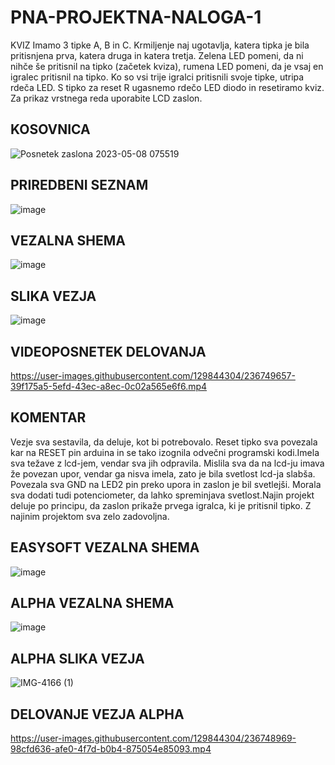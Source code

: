 # PNA-PROJEKTNA-NALOGA-1
KVIZ
Imamo 3 tipke A, B in C. Krmiljenje naj ugotavlja, katera tipka je bila pritisnjena prva, katera druga in katera tretja. Zelena LED pomeni, da ni nihče še pritisnil na tipko (začetek kviza), rumena LED pomeni, da je vsaj en igralec pritisnil na tipko. Ko so vsi trije igralci pritisnili svoje tipke, utripa rdeča LED. S tipko za reset R ugasnemo rdečo LED diodo in resetiramo kviz. Za prikaz vrstnega reda uporabite LCD zaslon.

## KOSOVNICA
![Posnetek zaslona 2023-05-08 075519](https://user-images.githubusercontent.com/129844304/236745224-e7c835b7-1af6-465e-b7ee-ab7938d51bce.png)

## PRIREDBENI SEZNAM
![image](https://user-images.githubusercontent.com/129844304/236380866-0b5ba76e-8f49-4561-8e16-bdc9782f5142.png)

## VEZALNA SHEMA
![image](https://user-images.githubusercontent.com/129844304/236381178-ac29b2fb-e620-4553-b858-5b99290f9d34.png)

## SLIKA VEZJA
![image](https://user-images.githubusercontent.com/129844304/236381422-ba41b0b4-bf4f-41b9-ab08-0e581bf26f69.png)

## VIDEOPOSNETEK DELOVANJA


https://user-images.githubusercontent.com/129844304/236749657-39f175a5-5efd-43ec-a8ec-0c02a565e6f6.mp4

## KOMENTAR
Vezje sva sestavila, da deluje, kot bi potrebovalo. Reset tipko sva povezala kar na RESET pin arduina in se tako izognila odvečni programski kodi.Imela sva težave z lcd-jem, vendar sva jih odpravila. Mislila sva da na lcd-ju imava že povezan upor, vendar ga nisva imela, zato je bila svetlost lcd-ja slabša. Povezala sva GND na LED2 pin preko upora in zaslon je bil svetlejši. Morala sva dodati tudi potenciometer, da lahko spreminjava svetlost.Najin projekt deluje po principu, da zaslon prikaže prvega igralca, ki je pritisnil tipko. Z najinim projektom sva zelo zadovoljna. 

## EASYSOFT VEZALNA SHEMA
![image](https://user-images.githubusercontent.com/129844304/236384258-75e90a49-c5a8-462d-af6c-2b96386ca870.png)

## ALPHA VEZALNA SHEMA
![image](https://user-images.githubusercontent.com/129844304/236384549-291a5616-5c78-48c8-acf4-ba6c0e44751e.png)

## ALPHA SLIKA VEZJA
![IMG-4166 (1)](https://user-images.githubusercontent.com/129844304/236746030-3b4cf2d4-095b-4a58-938c-4628716b401f.jpg)

## DELOVANJE VEZJA ALPHA
https://user-images.githubusercontent.com/129844304/236748969-98cfd636-afe0-4f7d-b0b4-875054e85093.mp4

